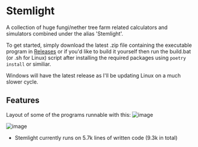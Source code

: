 # Stemlight
A collection of huge fungi/nether tree farm related calculators and simulators combined under the alias 'Stemlight'.

To get started, simply download the latest .zip file containing the executable program in [Releases](https://github.com/ncolyer11/Stemlight/releases) or if you'd like to build it yourself then run the build.bat (or .sh for Linux) script after installing the required packages using `poetry install` or similiar.

Windows will have the latest release as I'll be updating Linux on a much slower cycle.

## Features
Layout of some of the programs runnable with this:
![image](https://github.com/user-attachments/assets/77fab02a-6435-4328-b9fe-43b4b5f2834d)

![image](https://github.com/ncolyer11/Stemlight/assets/90807490/2277bc32-0f45-4e13-8f6d-13b68fc4a7b4)

- Stemlight currently runs on 5.7k lines of written code (9.3k in total)
